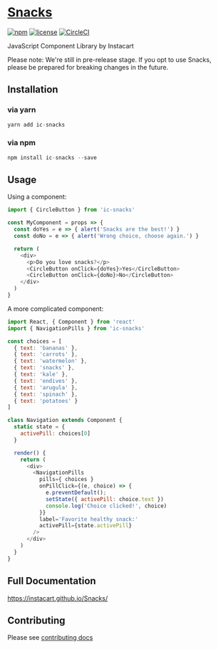[Snacks](https://instacart.github.io/Snacks/)
=========================
[![npm](https://img.shields.io/npm/v/ic-snacks.svg?style=flat-square)](https://www.npmjs.com/package/ic-snacks) [![license](https://img.shields.io/npm/l/ic-snacks.svg?style=flat-square)](https://github.com/instacart/Snacks/blob/master/LICENSE) [![CircleCI](https://circleci.com/gh/instacart/Snacks.svg?style=shield)](https://circleci.com/gh/instacart/Snacks)

JavaScript Component Library by Instacart

Please note: We're still in pre-release stage. If you opt to use Snacks, please be prepared for breaking changes in the future.

## Installation

### via yarn
```js
yarn add ic-snacks
```

### via npm
```js
npm install ic-snacks --save
```

## Usage

Using a component:
```js
import { CircleButton } from 'ic-snacks'

const MyComponent = props => {
  const doYes = e => { alert('Snacks are the best!') }
  const doNo = e => { alert('Wrong choice, choose again.') }

  return (
    <div>
      <p>Do you love snacks?</p>
      <CircleButton onClick={doYes}>Yes</CircleButton>
      <CircleButton onClick={doNo}>No</CircleButton>
    </div>
  )
}
```

A more complicated component:
```js
import React, { Component } from 'react'
import { NavigationPills } from 'ic-snacks'

const choices = [
  { text: 'bananas' },
  { text: 'carrots' },
  { text: 'watermelon' },
  { text: 'snacks' },
  { text: 'kale' },
  { text: 'endives' },
  { text: 'arugula' },
  { text: 'spinach' },
  { text: 'potatoes' }
]

class Navigation extends Component {
  static state = {
    activePill: choices[0]
  }

  render() {
    return (
      <div>
        <NavigationPills
          pills={ choices }
          onPillClick={(e, choice) => {
            e.preventDefault();
            setState({ activePill: choice.text })
            console.log('Choice clicked!', choice)
          }}
          label='Favorite healthy snack:'
          activePill={state.activePill}
        />
      </div>
    )
  }
}
```

## Full Documentation
https://instacart.github.io/Snacks/

## Contributing
Please see [contributing docs](https://github.com/instacart/Snacks/blob/master/CONTRIBUTING.MD)
